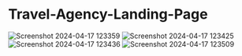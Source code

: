 # Travel-Agency-Landing-Page

![Screenshot 2024-04-17 123359](https://github.com/PrashikDable/Travel-Agency-Landing-Page/assets/125259111/ea674166-f68f-4a57-9c39-a710d0bae4bd)
![Screenshot 2024-04-17 123425](https://github.com/PrashikDable/Travel-Agency-Landing-Page/assets/125259111/ce490940-634e-4b57-bbb8-9625a68244c0)
![Screenshot 2024-04-17 123436](https://github.com/PrashikDable/Travel-Agency-Landing-Page/assets/125259111/4e7d407d-0fa2-4ec5-a446-58f014908b19)
![Screenshot 2024-04-17 123509](https://github.com/PrashikDable/Travel-Agency-Landing-Page/assets/125259111/7f0cf54d-ce33-44f1-b515-7d1f92975346)
